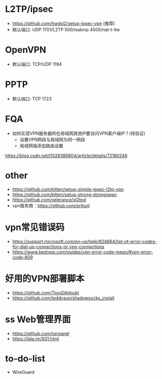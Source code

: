 # L2TP/ipsec
- https://github.com/hwdsl2/setup-ipsec-vpn (推荐)
- 默认端口: UDP 1701/L2TP 500/isakmp 4500/nat-t-ike

# OpenVPN
- 默认端口: TCP/UDP 1194

# PPTP
- 默认端口: TCP 1723
# FQA
- 如何实现VPN服务器所在局域网其他IP要访问VPN客户端IP？(待验证)
  - 设置VPN网段与局域网为同一网段
  - 局域网端添加路由设置

https://blog.csdn.net/l1028386804/article/details/72180246
# other
- https://github.com/kitten/setup-simple-ipsec-l2tp-vpn
- https://github.com/kitten/setup-strong-strongswan
- https://github.com/xelerance/xl2tpd
- vpn服务商：https://github.com/pritunl

# vpn常见错误码
- https://support.microsoft.com/en-us/help/824864/list-of-error-codes-for-dial-up-connections-or-vpn-connections
- https://www.bestvpn.com/guides/vpn-error-code-mean/#vpn-error-code-809


# 好用的VPN部署脚本
- https://github.com/ToyoDAdoubi
- https://github.com/teddysun/shadowsocks_install

# ss Web管理界面
- https://github.com/ssrpanel
- https://lala.im/931.html

# to-do-list
- WireGuard
